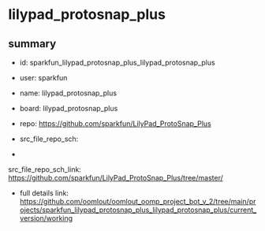 # lilypad_protosnap_plus
 
## summary 
* id: sparkfun_lilypad_protosnap_plus_lilypad_protosnap_plus
* user: sparkfun
* name: lilypad_protosnap_plus
* board: lilypad_protosnap_plus
* repo: https://github.com/sparkfun/LilyPad_ProtoSnap_Plus



* src_file_repo_sch: 
*
 src_file_repo_sch_link: https://github.com/sparkfun/LilyPad_ProtoSnap_Plus/tree/master/
* full details link: https://github.com/oomlout/oomlout_oomp_project_bot_v_2/tree/main/projects/sparkfun_lilypad_protosnap_plus_lilypad_protosnap_plus/current_version/working  






